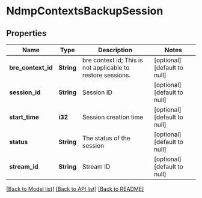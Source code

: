 # NdmpContextsBackupSession

## Properties
Name | Type | Description | Notes
------------ | ------------- | ------------- | -------------
**bre_context_id** | **String** | bre context id; This is not applicable to restore sessions. | [optional] [default to null]
**session_id** | **String** | Session ID | [optional] [default to null]
**start_time** | **i32** | Session creation time | [optional] [default to null]
**status** | **String** | The status of the session | [optional] [default to null]
**stream_id** | **String** | Stream ID | [optional] [default to null]

[[Back to Model list]](../README.md#documentation-for-models) [[Back to API list]](../README.md#documentation-for-api-endpoints) [[Back to README]](../README.md)


